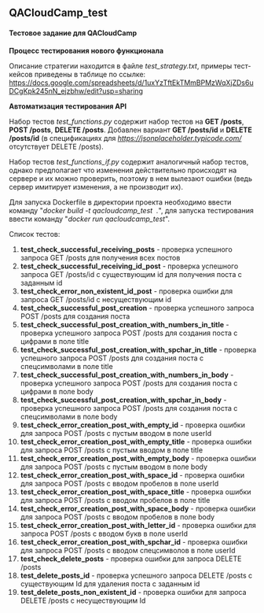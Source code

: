 ## QACloudCamp_test
#### Тестовое задание для QACloudCamp

<b>Процесс тестирования нового функционала</b>

Описание стратегии находится в файле <i>test_strategy.txt</i>, примеры тест-кейсов приведены в таблице по ссылке: https://docs.google.com/spreadsheets/d/1uxYzTftEkTMmBPMzWqXjZDs6uDCgKpk245nN_ejzbhw/edit?usp=sharing

<b>Автоматизация тестирования API</b>

Набор тестов <i>test_functions.py</i> содержит набор тестов на <b>GET /posts</b>, <b>POST /posts</b>, <b>DELETE /posts</b>. Добавлен вариант <b>GET /posts/id</b> и <b>DELETE /posts/id</b> (в спецификациях для <i>https://jsonplaceholder.typicode.com/</i> отсутствует DELETE /posts).

Набор тестов <i>test_functions_if.py</i> содержит аналогичный набор тестов, однако предполагает что изменения действительно происходят на сервере и их можно проверить, поэтому в нем вылезают ошибки (ведь сервер имитирует изменения, а не производит их).

Для запуска Dockerfile в директории проекта необходимо ввести команду "<i>docker build -t qacloudcamp_test &nbsp;.</i>", для запуска тестирования ввести команду "<i>docker run qacloudcamp_test</i>".

Список тестов:

1. <b>test_check_successful_receiving_posts</b> - проверка успешного запроса GET /posts для получения всех постов
2. <b>test_check_successful_receiving_id_post</b> - проверка успешного запроса GET /posts/id с существующим id для получения поста с заданным id
3. <b>test_check_error_non_existent_id_post</b> - проверка ошибки для запроса GET /posts/id с несуществующим id
4. <b>test_check_successful_post_creation</b> - проверка успешного запроса POST /posts для создания поста
5. <b>test_check_successful_post_creation_with_numbers_in_title</b> - проверка успешного запроса POST /posts для создания поста с цифрами в поле title
6. <b>test_check_successful_post_creation_with_spchar_in_title</b> - проверка успешного запроса POST /posts для создания поста с спецсимволами в поле title 
7. <b>test_check_successful_post_creation_with_numbers_in_body</b> - проверка успешного запроса POST /posts для создания поста с цифрами в поле body
8. <b>test_check_successful_post_creation_with_spchar_in_body</b> - проверка успешного запроса POST /posts для создания поста с спецсимволами в поле body
9. <b>test_check_error_creation_post_with_empty_id</b> - проверка ошибки для запроса POST /posts с пустым вводом в поле userId
10. <b>test_check_error_creation_post_with_empty_title</b> - проверка ошибки для запроса POST /posts с пустым вводом в поле title
11. <b>test_check_error_creation_post_with_empty_body</b> - проверка ошибки для запроса POST /posts с пустым вводом в поле body
12. <b>test_check_error_creation_post_with_space_id</b> - проверка ошибки для запроса POST /posts с вводом пробелов в поле userId
13. <b>test_check_error_creation_post_with_space_title</b> - проверка ошибки для запроса POST /posts с вводом пробелов в поле title
14. <b>test_check_error_creation_post_with_space_body</b> - проверка ошибки для запроса POST /posts с вводом пробелов в поле body
15. <b>test_check_error_creation_post_with_letter_id</b> - проверка ошибки для запроса POST /posts с вводом букв в поле userId
16. <b>test_check_error_creation_post_with_spchar_id</b> - проверка ошибки для запроса POST /posts с вводом спецсимволов в поле userId
17. <b>test_check_delete_posts</b> - проверка ошибки для запроса DELETE /posts
18. <b>test_delete_posts_id</b> - проверка успешного запроса DELETE /posts с существующим Id для удаления поста с заданным id
19. <b>test_delete_posts_non_existent_id</b> - проверка ошибки для запроса DELETE /posts с несуществующим Id
